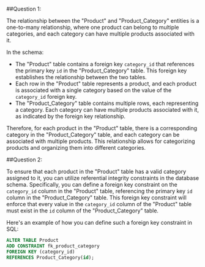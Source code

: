 ##Question 1:

The relationship between the "Product" and "Product_Category" entities is a one-to-many relationship, where one product can belong to multiple categories, and each category can have multiple products associated with it.

In the schema:
- The "Product" table contains a foreign key `category_id` that references the primary key `id` in the "Product_Category" table. This foreign key establishes the relationship between the two tables.
- Each row in the "Product" table represents a product, and each product is associated with a single category based on the value of the `category_id` foreign key.
- The "Product_Category" table contains multiple rows, each representing a category. Each category can have multiple products associated with it, as indicated by the foreign key relationship.

Therefore, for each product in the "Product" table, there is a corresponding category in the "Product_Category" table, and each category can be associated with multiple products. This relationship allows for categorizing products and organizing them into different categories.


##Question 2:

To ensure that each product in the "Product" table has a valid category assigned to it, you can utilize referential integrity constraints in the database schema. Specifically, you can define a foreign key constraint on the `category_id` column in the "Product" table, referencing the primary key `id` column in the "Product_Category" table. This foreign key constraint will enforce that every value in the `category_id` column of the "Product" table must exist in the `id` column of the "Product_Category" table.

Here's an example of how you can define such a foreign key constraint in SQL:

```sql
ALTER TABLE Product
ADD CONSTRAINT fk_product_category
FOREIGN KEY (category_id)
REFERENCES Product_Category(id);
